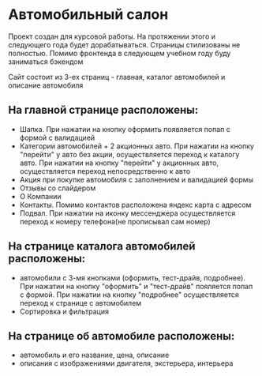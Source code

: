 <h1>Автомобильный салон</h1>
<div>
    <p>Проект создан для курсовой работы. На протяжении этого и следующего года будет дорабатываться. Страницы стилизованы не полностью. Помимо фронтенда в следующем учебном году буду заниматься бэкендом</p>
    <p>Сайт состоит из 3-ех страниц - главная, каталог автомобилей и описание автомобиля</p>
    <h2>На главной странице расположены:</h2>
    <ul>
        <li>Шапка. При нажатии на кнопку оформить появляется попап с формой с валидацией</li>
        <li>Категории автомобилей + 2 акционных авто. При нажатии на кнопку "перейти" у авто без акции, осуществляется переход к каталогу авто. При нажатии на кнопку "перейти" у акционных авто, осуществляется переход непосредственно к авто</li>
        <li>Акция при покупке автомобиля с заполнением и валидацией формы</li>
        <li>Отзывы со слайдером</li>
        <li>О Компании</li>
        <li>Контакты. Помимо контактов расположена яндекс карта с адресом</li>
        <li>Подвал. При нажатии на иконку мессенджера осуществляется переход к номеру телефона(не прописывал сам номер)</li>
    </ul>
    <h2>На странице каталога автомобилей расположены:</h2>
    <ul>
        <li>автомобили с 3-мя кнопками (оформить, тест-драйв, подробнее). При нажатии на кнопку "оформить" и "тест-драйв" пояляется попап с формой. При нажатии на кнопку "подробнее" осуществляется переход к странице с автомобилем</li>
        <li>Сортировка и фильтрация</li>
    </ul>
    <h2>На странице об автомобиле расположены:</h2>
    <ul>
        <li>автомобиль и его название, цена, описание</li>
        <li>описания с изображениями двигателя, экстерьера, интерьера</li>
</div>